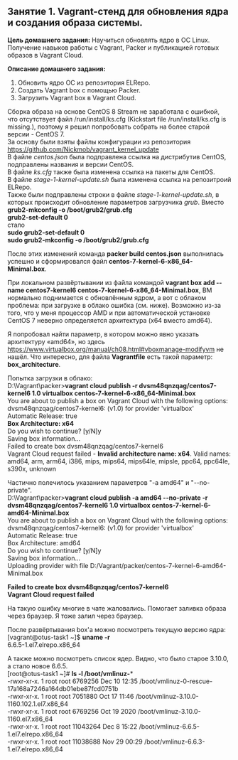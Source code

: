 ## Занятие 1. Vagrant-стенд для обновления ядра и создания образа системы. ##

**Цель домашнего задания:**
Научиться обновлять ядро в ОС Linux. Получение навыков работы с Vagrant, Packer и публикацией готовых образов в Vagrant Cloud.

**Описание домашнего задания:**
1. Обновить ядро ОС из репозитория ELRepo.
2. Создать Vagrant box c помощью Packer.
3. Загрузить Vagrant box в Vagrant Cloud.

Сборка образа на основе CentOS 8 Stream не заработала с ошибкой, что отсутствует файл /run/install/ks.cfg (Kickstart file /run/install/ks.cfg is missing.), поэтому я решил попробовать собрать на более старой версии - CentOS 7.\
За основу были взяты файлы конфигурации из репозитория https://github.com/Nickmob/vagrant_kernel_update  
В файле _centos.json_ была подправлена ссылка на дистрибутив CentOS, подправлены названия и версии CentOS.\
В файле _ks.cfg_ также была изменена ссылка на пакеты для CentOS.\
В файле _stage-1-kernel-update.sh_ была изменена ссылка на репозитроий ELRepo.\
Также были подправлены строки в файле _stage-1-kernel-update.sh_, в которых происходит обновление параметров загрузчика _grub_. Вместо\
**grub2-mkconfig -o /boot/grub2/grub.cfg**\
**grub2-set-default 0**\
стало\
**sudo grub2-set-default 0**\
**sudo grub2-mkconfig -o /boot/grub2/grub.cfg**

После этих изменений команда **packer build centos.json** выполнилась успешно и сформировался файл **centos-7-kernel-6-x86_64-Minimal.box**.

При локальном развёртывании из файла командой **vagrant box add --name centos7-kernel6 centos-7-kernel-6-x86_64-Minimal.box**, ВМ нормально поднимается с обновлённым ядром, а вот с облаком проблема: при загрузке в облако ошибка (см. ниже). Возможно из-за того, что у меня процессор AMD и при автоматической установке CentOS 7 неверно определяется архитектура (x64 вместо amd64).

Я попробовал найти параметр, в котором можно явно указать архитектуру «amd64», но здесь https://www.virtualbox.org/manual/ch08.html#vboxmanage-modifyvm не нашёл. Что интересно, для файла **Vagrantfile** есть такой параметр: **box_architecture**.

Попытка загрузки в облако:\
D:\Vagrant\packer>**vagrant cloud publish -r dvsm48qnzqag/centos7-kernel6 1.0 virtualbox centos-7-kernel-6-x86_64-Minimal.box**\
You are about to publish a box on Vagrant Cloud with the following options:\
dvsm48qnzqag/centos7-kernel6:   (v1.0) for provider 'virtualbox'\
Automatic Release:     true\
**Box Architecture:      x64**\
Do you wish to continue? [y/N]y\
Saving box information...\
Failed to create box dvsm48qnzqag/centos7-kernel6\
Vagrant Cloud request failed - **Invalid architecture name: x64**. Valid names: amd64, arm, arm64, i386, mips, mips64, mips64le, mipsle, ppc64, ppc64le, s390x, unknown

Частично полечилось указанием параметров "-a amd64" и "--no-private".\
D:\Vagrant\packer>**vagrant cloud publish -a amd64 --no-private -r dvsm48qnzqag/centos7-kernel6 1.0 virtualbox centos-7-kernel-6-amd64-Minimal.box**\
You are about to publish a box on Vagrant Cloud with the following options:\
dvsm48qnzqag/centos7-kernel6:   (v1.0) for provider 'virtualbox'\
Automatic Release:     true\
Box Architecture:      amd64\
Do you wish to continue? [y/N]y\
Saving box information...\
Uploading provider with file D:/Vagrant/packer/centos-7-kernel-6-amd64-Minimal.box

**Failed to create box dvsm48qnzqag/centos7-kernel6**\
**Vagrant Cloud request failed**

На такую ошибку многие в чате жаловались. Помогает заливка образа через браузер. Я тоже залил через браузер.

После развёртывания box'а можно посмотреть текущую версию ядра:\
[vagrant@otus-task1 ~]$ **uname -r**\
6.6.5-1.el7.elrepo.x86_64

А также можно посмотреть список ядер. Видно, что было старое 3.10.0, а стало новое 6.6.5.\
[root@otus-task1 ~]# **ls -l /boot/vmlinuz-***\
-rwxr-xr-x. 1 root root  6769256 Dec 10 12:35 /boot/vmlinuz-0-rescue-17a168a7246a164db01ebe87fcd0751b\
-rwxr-xr-x. 1 root root  7051880 Oct 17 11:46 /boot/vmlinuz-3.10.0-1160.102.1.el7.x86_64\
-rwxr-xr-x. 1 root root  6769256 Oct 19  2020 /boot/vmlinuz-3.10.0-1160.el7.x86_64\
-rwxr-xr-x. 1 root root 11043264 Dec  8 15:22 /boot/vmlinuz-6.6.5-1.el7.elrepo.x86_64\
-rwxr-xr-x. 1 root root 11038688 Nov 29 00:29 /boot/vmlinuz-6.6.3-1.el7.elrepo.x86_64

